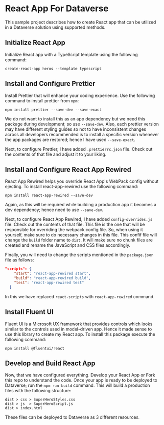 # React App For Dataverse

This sample project describes how to create React app that can be utilized in a Dataverse solution using supported methods.

## Initialize React App

Initialize React app with a TypeScript template using the following command:

`create-react-app heros --template typescript`

## Install and Configure Prettier

Install Prettier that will enhance your coding experience. Use the following command to install prettier from `npm`:

`npm install prettier --save-dev --save-exact`

We do not want to install this as an app dependency but we need this package during development; so use `--save-dev`. Also, each prettier version may have different styling guides so not to have inconsistent changes across all developers recommended is to install a specific version whenever the app packages are restored; hence I have used `--save-exact`.

Next, to configure Prettier, I have added `.prettierrc.json` file. Check out the contents of that file and adjust it to your liking.

## Install and Configure React App Rewired

React App Rewired helps you override React App's WebPack config without ejecting. To install react-app-rewired use the following command:

`npm install react-app-rewired --save-dev`

Again, as this will be required while building a production app it becomes a dev dependency; hence need to use `--save-dev`.

Next, to configure React App Rewired, I have added `config-overrides.js` file. Check out the contents of that file. This file is the one that will be responsible for overriding the webpack config file. So, when using it yourself, make sure to do necessary changes in this file.
This confif file will change the `build` folder name to `dist`. It will make sure no chunk files are created and rename the JavaScript and CSS files accordingly.

Finally, you will need to change the scripts mentioned in the `package.json` file as follows:

```json
"scripts": {
    "start": "react-app-rewired start",
    "build": "react-app-rewired build",
    "test": "react-app-rewired test"
  }
```

In this we have replaced `react-scripts` with `react-app-rewired` command.

## Install Fluent UI

Fluent UI is a Microsoft UX framework that provides controls which looks similar to the controls used in model-driven app. Hence it made sense to use this library to create my React app. To install this package execute the following command:

`npm install @fluentui/react`

## Develop and Build React App

Now, that we have configured everything. Develop your React App or Fork this repo to understand the code. Once your app is ready to be deployed to Dataverse; run the `npm run build` command. This will build a production files with the following structure:

```
dist > css > SuperHeroStyles.css
dist > js  > SuperHeroScript.js
dist > index.html
```

These files can be deployed to Dataverse as 3 different resources.
